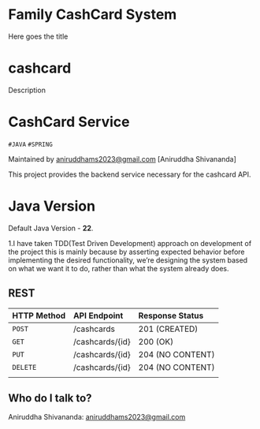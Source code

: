 # Family CashCard System
Here goes the title
# cashcard
Description

# CashCard Service #

`#JAVA` `#SPRING`

Maintained by aniruddhams2023@gmail.com [Aniruddha Shivananda]

This project provides the backend service necessary for the cashcard API.

# Java Version

Default Java Version -  **22**.

1.I have taken TDD(Test Driven Development) approach on development of the project
this is mainly because by asserting expected behavior before implementing the desired 
functionality, we’re designing the system based on what we want it to do, rather than what
the system already does.

## REST

| HTTP Method | API Endpoint    | Response Status  |
|:------------|:----------------|:-----------------|
| `POST`      | /cashcards      | 201 (CREATED)    |
| `GET`       | /cashcards/{id} | 200 (OK)         |
| `PUT`       | /cashcards/{id} | 204 (NO CONTENT) |
| `DELETE`    | /cashcards/{id} | 204 (NO CONTENT) |
                                                                                                                                                  |
## Who do I talk to? ###
Aniruddha Shivananda: aniruddhams2023@gmail.com